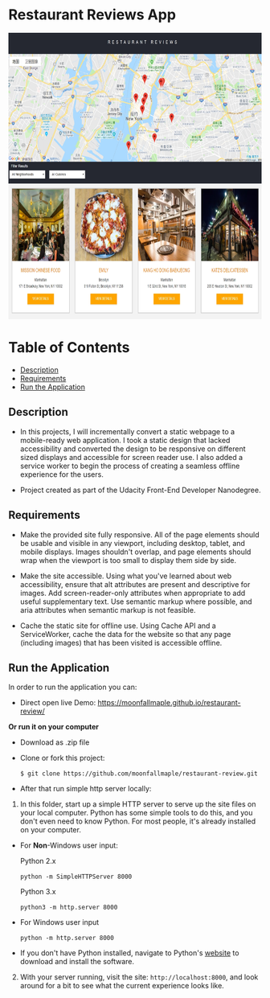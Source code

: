 
Restaurant Reviews App
===============================

<div  align="left">
<img src="./demo1.jpg" width = "900" height = "300" alt="图片名称" align=center />
<div  align="left">
<img src="./demo2.jpg" width = "900" height = "270" alt="图片名称" align=center />
</div>

# Table of Contents

* [Description](#description)
* [Requirements](#Requirements)
* [Run the Application](#run-the-application)


## Description
- In this projects, I will incrementally convert a static webpage to a mobile-ready web application. I took a static design that lacked accessibility and converted the design to be responsive on different sized displays and accessible for screen reader use. I also added a service worker to begin the process of creating a seamless offline experience for the users.

- Project created as part of the Udacity Front-End Developer Nanodegree.

## Requirements
- Make the provided site fully responsive. All of the page elements should be usable and visible in any viewport, including desktop, tablet, and mobile displays. Images shouldn't overlap, and page elements should wrap when the viewport is too small to display them side by side.

- Make the site accessible. Using what you've learned about web accessibility, ensure that alt attributes are present and descriptive for images. Add screen-reader-only attributes when appropriate to add useful supplementary text. Use semantic markup where possible, and aria attributes when semantic markup is not feasible.

- Cache the static site for offline use. Using Cache API and a ServiceWorker, cache the data for the website so that any page (including images) that has been visited is accessible offline.

## Run the Application

In order to run the application you can:

* Direct open live Demo: https://moonfallmaple.github.io/restaurant-review/

**Or run it on your computer**
* Download as .zip file
* Clone or fork this project:

    ```
    $ git clone https://github.com/moonfallmaple/restaurant-review.git
    ```
* After that run simple http server locally:

1. In this folder, start up a simple HTTP server to serve up the site files on your local computer. Python has some simple tools to do this, and you don't even need to know Python. For most people, it's already installed on your computer.

* For **Non**-Windows user input:

    Python 2.x
    ```
    python -m SimpleHTTPServer 8000
    ```

    Python 3.x
    ```
    python3 -m http.server 8000 
    ```

* For Windows user input 
    ```
    python -m http.server 8000 
    ```

* If you don't have Python installed, navigate to Python's [website](https://www.python.org/) to download and install the software.

2. With your server running, visit the site: `http://localhost:8000`, and look around for a bit to see what the current experience looks like.



